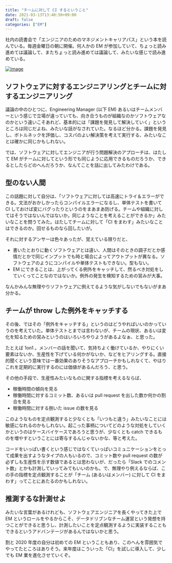 ```yaml
---
title: "チームに対して CI するということ"
date: 2021-03-13T13:40:50+09:00
draft: false
categories: ["EM"]
---
```

           
社内の読書会で「エンジニアのためのマネジメントキャリアパス」という本を読んでいる。毎週金曜日の朝に開催。何人かの EM が参加していて、ちょっと読み進めては議論して、またちょっと読み進めては議論して、みたいな感じで読み進めている。

<!--more-->

[![image](https://user-images.githubusercontent.com/6533008/111060929-d02d3b80-84e3-11eb-8615-c1848e233431.png)](https://www.oreilly.co.jp/books/9784873118482/)

## ソフトウェアに対するエンジニアリングとチームに対するエンジニアリング

議論の中のひとつに、Engineering Manager (以下 EM) あるいはチームメンバーという感じで立場が違っていても、向き合うものが組織なのかソフトウェアなのかという違いこそあれど、基本的には「課題を発見して解決していく」というところは同じだよね、みたいな話がなされていた。なるほど分かる。課題を発見し、ボトルネックを評価し、コスパのよい解決策を考えて実行する、みたいなことは確かに同じかもしれない。

では、ソフトウェアに対してエンジニアが行う問題解決のアプローチは、はたして EM がチームに対してという形でも同じように応用できるものだろうか、できるとしたらどのへんだろうか、なんてことを話に出してみたわけである。

## 型のない人間

この話題に対して自分は、「ソフトウェアに対しては高速にトライ＆エラーができる。文法がおかしかったらコンパイルエラーになるし、単体テストを書いて CI しておけば変にバグったりというのをまあまあ防げる。チームや組織に対してはそうではないんではないか。同じようなことを考えることができるか」みたいなことを問うてみた。はたしてチームに対して「CI をまわす」みたいなことはできるのか。回せるものなら回したいが。

それに対するアンサーは色々あったが、覚えている限りだと、
- 書いたとおりに動くソフトウェアとは違い、人間はそのときの調子だとか感情だとかで同じインプットでも時と場合によってアウトプットが異なる。ソフトウェアのようにコンパイルや単体テストもできない。型もない。
- EM にできることは、上がってくる例外をキャッチして、然るべき対処をしていくってことなのではないか。例外の発生を検知するための営みが大事。

なんかみんな無理やりソフトウェアに例えてるような気がしないでもないがまあ分かる。

## チームが throw した例外をキャッチする

その後、ではその「例外をキャッチする」というのはどうやればいいのかっていうのを考えていた。単体テストとまでは言わないが、チームの現状、あるいは変化を知るための営みというのはいろいろやりようがあるよなぁ、と思った。

たとえば 1on1 。メンバーの話を聞いて、気持ちよく働けているか、やりにくい要素はないか、生産性を下げている何かがないか、などをヒアリングする。直接的聞くという意味では一番効果のありそうなアプローチかもしれなくて、やはりこれを定期的に実行するのには価値があるんだろう、と思う。

その他の手段で、生産性みたいなものに関する指標を考えるならば、

- 稼働時間の傾向を見る
- 稼働時間に対するコミット数、あるいは pull request を出した数か何かの割合を見る
- 稼働時間に対する捌いた issue の数を見る

このようなものを定点観測すると少なくとも「いつもと違う」みたいなことには敏感になれるのかもしれない。起こった事柄についてどのような対処をしていくかというのはケースバイケースであろうと思うが、少なくとも catch できるものを増やすということには寄与するんじゃないかな、等と考えた。

コードをいっぱい書くという感じではなくていっぱいコミュニケーションをとって成果を出すようなタイプの人もいるので、コミット数や pull request の数が必ずしも生産性を示す数値であるとは思わないが、だったら「Slack でのコメント数」とかも計測していってみてもいいのかも。で、無理やり例えるならば、この手の指標を定点観測することが「チーム (あるいはメンバー) に対して CI をまわす」ってことにあたるのかもしれない。

## 推測するな計測せよ

みたいな言葉があるけれども、ソフトウェアエンジニアを長くやってきた上で EM というロールをやるからこそ、データドリブンなチーム運営という発想を持つことができると思うし、計測したいことを定点観測するように実装することもできるというアドバンテージがあるんではないかと思う。

割と 2020 年度の自分は初めての EM ということもあり、このへんを雰囲気でやってたところはありそう。来年度はこういった「CI」を試しに導入して、少しでも EM 業を進化させていくぞ。

